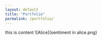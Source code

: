 ```yaml
---
layout: default
title: "Portfolio"
permalink: /portfolio/
---
```


this is content
![Alice](sentiment in alice.png)
